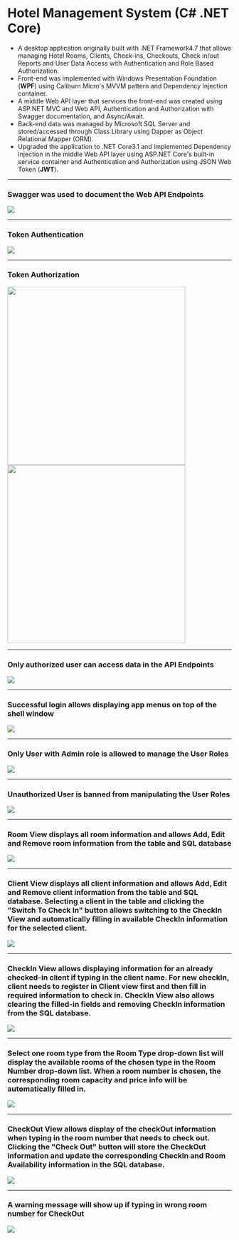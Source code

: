 # Hotel Management System (C# .NET Core)
<ul>
  <li> A desktop application originally built with .NET Framework4.7 that allows managing Hotel Rooms, Clients, Check-ins, Checkouts, Check in/out Reports and User Data Access with Authentication and Role Based Authorization. </li>
  <li> Front-end was implemented with Windows Presentation Foundation (<strong>WPF</strong>) using Caliburn Micro's MVVM pattern and Dependency Injection container. </li>
  <li> A middle Web API layer that services the front-end was created using ASP.NET MVC and Web API, Authentication and Authorization with Swagger documentation, and Async/Await. </li>
  <li> Back-end data was managed by Microsoft SQL Server and stored/accessed through Class Library using Dapper as Object Relational Mapper (ORM). </li> 
  <li> Upgraded the application to .NET Core3.1 and implemented Dependency Injection in the middle Web API layer using ASP.NET Core's built-in service container and Authentication and Authorization using JSON Web Token (<strong>JWT</strong>). </li>
</ul>


<hr />
<h3> Swagger was used to document the Web API Endpoints</h3>
<img src="./Images/JWTSwagger.png">
 
 
<hr />
<h3> Token Authentication </h3>
<img src="./Images/getToken.png">


<hr />
<h3> Token Authorization </h3>
<p>
<img src="./Images/login1.png" width="400">
<img src="./Images/login2.png" width="400">
</p>


<hr />
<h3> Only authorized user can access data in the API Endpoints </h3>
<img src="./Images/authorizedDataAccess.png">


<hr />
<h3> Successful login allows displaying app menus on top of the shell window </h3>
<img src="./Images/Login.png">


<hr />
<h3> Only User with Admin role is allowed to manage the User Roles </h3>
<img src="./Images/User.png">


<hr />
<h3> Unauthorized User is banned from manipulating the User Roles </h3>
<img src="./Images/unauthorizedUser.png">


<hr />
<h3> Room View displays all room information and allows Add, Edit and Remove room information from the table and SQL database </h3>
<img src="./Images/room.png">


<hr />
<h3> Client View displays all client information and allows Add, Edit and Remove client information from the table and SQL database. Selecting a client in the table and clicking the "Switch To Check In" button allows switching to the CheckIn View and automatically filling in available CheckIn information for the selected client. </h3>
<img src="./Images/client.png">


<hr />
<h3> CheckIn View allows displaying information for an already checked-in client if typing in the client name. For new checkIn, client needs to register in Client view first and then fill in required information to check in. CheckIn View also allows clearing the filled-in fields and removing CheckIn information from the SQL database. </h3>
<img src="./Images/checkedIn.png">


<hr />
<h3> Select one room type from the Room Type drop-down list will display the available rooms of the chosen type in the Room Number drop-down list. When a room number is chosen, the corresponding room capacity and price info will be automatically filled in. </h3>
<img src="./Images/checkIn.png">


<hr />
<h3> CheckOut View allows display of the checkOut information when typing in the room number that needs to check out. Clicking the "Check Out" button will store the CheckOut information and update the corresponding CheckIn and Room Availability information in the SQL database. </h3>
<img src="./Images/checkedOut.png">


<hr />
<h3> A warning message will show up if typing in wrong room number for CheckOut </h3>
<img src="./Images/checkOut.png">



